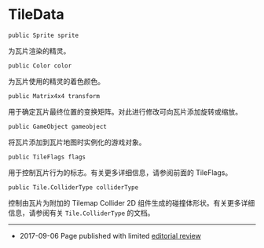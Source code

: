 # TileData

```
public Sprite sprite 
```

为瓦片渲染的精灵。

```
public Color color 
```

为瓦片使用的精灵的着色颜色。

```
public Matrix4x4 transform 
```

用于确定瓦片最终位置的变换矩阵。对此进行修改可向瓦片添加旋转或缩放。

```
public GameObject gameobject 
```

将瓦片添加到瓦片地图时实例化的游戏对象。

```
public TileFlags flags 
```

用于控制瓦片行为的标志。有关更多详细信息，请参阅前面的 TileFlags。

```
public Tile.ColliderType colliderType 
```

控制由瓦片为附加的 Tilemap Collider 2D 组件生成的碰撞体形状。有关更多详细信息，请参阅有关 `Tile.ColliderType` 的文档。

---

* <span class="page-edit">2017-09-06 Page published with limited [editorial review](DocumentationEditorialReview.html)
</span>
